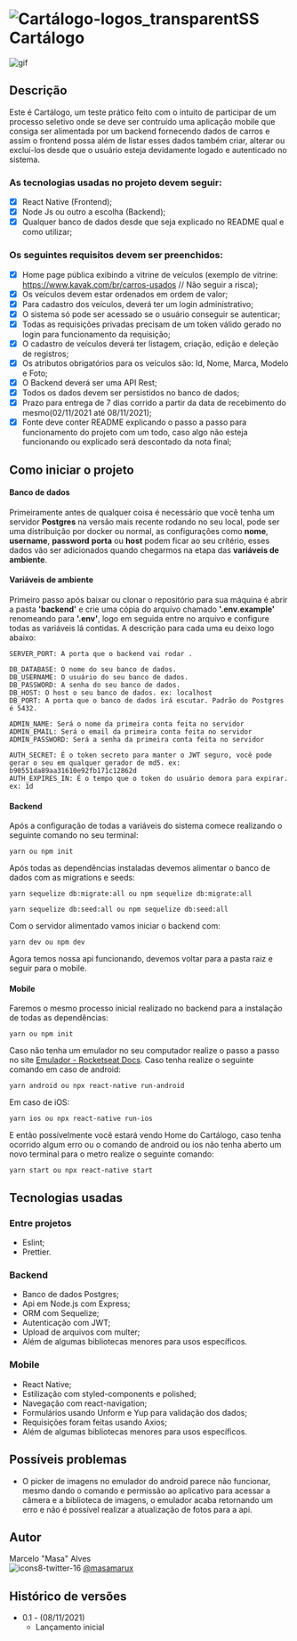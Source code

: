 # ![Cartálogo-logos_transparentSS](https://user-images.githubusercontent.com/45273884/140819171-48d96819-8236-42ab-82e0-6fd94f65af9e.png) Cartálogo

![gif](https://user-images.githubusercontent.com/45273884/142741546-7ca73c4e-bb6f-4410-9dcc-48d52ecc28a2.gif)

## Descrição

Este é Cartálogo, um teste prático feito com o intuito de participar de um processo seletivo onde se deve ser contruído uma aplicação mobile que consiga ser alimentada por um backend fornecendo dados de carros e assim o frontend possa além de listar esses dados também criar, alterar ou excluí-los desde que o usuário esteja devidamente logado e autenticado no sistema.

### As tecnologias usadas no projeto devem seguir:
- [x] React Native (Frontend);
- [x] Node Js ou outro a escolha (Backend);
- [x] Qualquer banco de dados desde que seja explicado no README qual e como utilizar;

### Os seguintes requisitos devem ser preenchidos:
- [x] Home page pública exibindo a vitrine de veículos (exemplo de vitrine: https://www.kavak.com/br/carros-usados // Não seguir a risca);
- [x] Os veículos devem estar ordenados em ordem de valor;
- [x] Para cadastro dos veículos, deverá ter um login administrativo;
- [x] O sistema só pode ser acessado se o usuário conseguir se autenticar;
- [x] Todas as requisições privadas precisam de um token válido gerado no login para funcionamento da requisição;
- [x] O cadastro de veículos deverá ter listagem, criação, edição e deleção de registros;
- [x] Os atributos obrigatórios para os veículos são: Id, Nome, Marca, Modelo e Foto;
- [x] O Backend deverá ser uma API Rest;
- [x] Todos os dados devem ser persistidos no banco de dados;
- [x] Prazo para entrega de 7 dias corrido a partir da data de recebimento do mesmo(02/11/2021 até 08/11/2021);
- [x] Fonte deve conter README explicando o passo a passo para funcionamento do projeto com um todo, caso algo não esteja funcionando ou explicado será descontado da nota final;

## Como iniciar o projeto

#### Banco de dados
Primeiramente antes de qualquer coisa é necessário que você tenha um servidor **Postgres** na versão mais recente rodando no seu local, pode ser uma distribuição por docker ou normal, as configurações como **nome**, **username**, **password** **porta** ou **host** podem ficar ao seu crítério, esses dados vão ser adicionados quando chegarmos na etapa das **variáveis de ambiente**.

#### Variáveis de ambiente
Primeiro passo após baixar ou clonar o repositório para sua máquina é abrir a pasta **'backend'** e crie uma cópia do arquivo chamado **'.env.example'** renomeando para **'.env'**, logo em seguida entre no arquivo e configure todas as variáveis lá contidas. A descrição para cada uma eu deixo logo abaixo:

```
SERVER_PORT: A porta que o backend vai rodar .

DB_DATABASE: O nome do seu banco de dados.
DB_USERNAME: O usuário do seu banco de dados.
DB_PASSWORD: A senha do seu banco de dados.
DB_HOST: O host o seu banco de dados. ex: localhost
DB_PORT: A porta que o banco de dados irá escutar. Padrão do Postgres é 5432.

ADMIN_NAME: Será o nome da primeira conta feita no servidor
ADMIN_EMAIL: Será o email da primeira conta feita no servidor
ADMIN_PASSWORD: Será a senha da primeira conta feita no servidor

AUTH_SECRET: É o token secreto para manter o JWT seguro, você pode gerar o seu em qualquer gerador de md5. ex: b90551da89aa31610e92fb171c12862d
AUTH_EXPIRES_IN: É o tempo que o token do usuário demora para expirar. ex: 1d
```

#### Backend
Após a configuração de todas a variáveis do sistema comece realizando o seguinte comando no seu terminal:

```
yarn ou npm init
```

Após todas as dependências instaladas devemos alimentar o banco de dados com as migrations e seeds:

```
yarn sequelize db:migrate:all ou npm sequelize db:migrate:all
```
```
yarn sequelize db:seed:all ou npm sequelize db:seed:all
```

Com o servidor alimentado vamos iniciar o backend com:

```
yarn dev ou npm dev
```

Agora temos nossa api funcionando, devemos voltar para a pasta raiz e seguir para o mobile.

#### Mobile

Faremos o mesmo processo inicial realizado no backend para a instalação de todas as dependências:
```
yarn ou npm init
```

Caso não tenha um emulador no seu computador realize o passo a passo no site [Emulador - Rocketseat Docs](https://react-native.rocketseat.dev/android/emulador).
Caso tenha realize o seguinte comando em caso de android:

```
yarn android ou npx react-native run-android
```

Em caso de iOS:

```
yarn ios ou npx react-native run-ios
```

E então possívelmente você estará vendo Home do Cartálogo, caso tenha ocorrido algum erro ou o comando de android ou ios não tenha aberto um novo terminal para o metro realize o seguinte comando:

```
yarn start ou npx react-native start
```


## Tecnologias usadas

### Entre projetos
 - Eslint;
 - Prettier.

### Backend
 - Banco de dados Postgres;
 - Api em Node.js com Express;
 - ORM com Sequelize;
 - Autenticação com JWT;
 - Upload de arquivos com multer;
 - Além de algumas bibliotecas menores para usos específicos.

### Mobile
 - React Native;
 - Estilização com styled-components e polished;
 - Navegação com react-navigation;
 - Formulários usando Unform e Yup para validação dos dados;
 - Requisições foram feitas usando Axios;
 - Além de algumas bibliotecas menores para usos específicos.

## Possíveis problemas
 - O picker de imagens no emulador do android parece não funcionar, mesmo dando o comando e permissão ao aplicativo para acessar a câmera e a biblioteca de imagens, o emulador acaba retornando um erro e não é possível realizar a atualização de fotos para a api.

## Autor
Marcelo "Masa" Alves <br/>
![icons8-twitter-16](https://user-images.githubusercontent.com/45273884/134829055-1ab84747-d36b-4c0c-8928-a90876633580.png)
 [@masamarux](https://twitter.com/masamarux)


## Histórico de versões
* 0.1 - (08/11/2021)
    * Lançamento inicial
